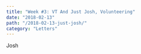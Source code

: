 ```yaml
---
title: "Week #3: VT And Just Josh, Volunteering"
date: "2018-02-13"
path: "/2018-02-13-just-josh/"
category: "Letters"
---
```


Josh